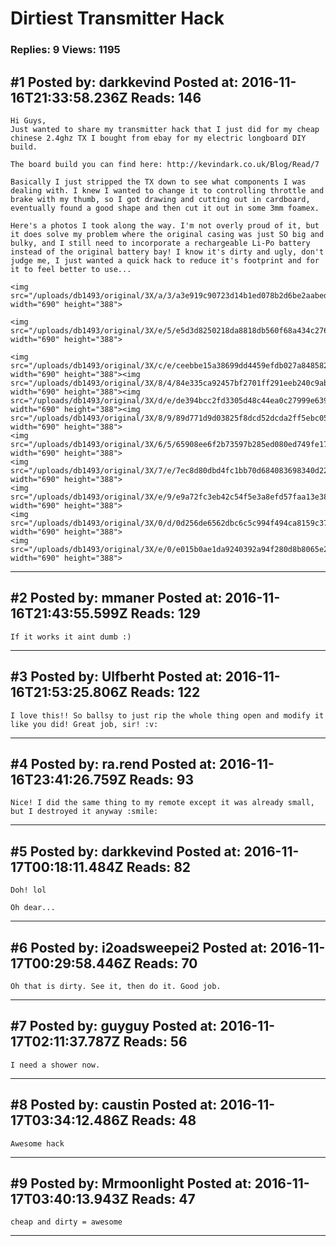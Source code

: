 # Dirtiest Transmitter Hack

### Replies: 9 Views: 1195

## \#1 Posted by: darkkevind Posted at: 2016-11-16T21:33:58.236Z Reads: 146

```
Hi Guys,
Just wanted to share my transmitter hack that I just did for my cheap chinese 2.4ghz TX I bought from ebay for my electric longboard DIY build.

The board build you can find here: http://kevindark.co.uk/Blog/Read/7

Basically I just stripped the TX down to see what components I was dealing with. I knew I wanted to change it to controlling throttle and brake with my thumb, so I got drawing and cutting out in cardboard, eventually found a good shape and then cut it out in some 3mm foamex.

Here's a photos I took along the way. I'm not overly proud of it, but it does solve my problem where the original casing was just SO big and bulky, and I still need to incorporate a rechargeable Li-Po battery instead of the original battery bay! I know it's dirty and ugly, don't judge me, I just wanted a quick hack to reduce it's footprint and for it to feel better to use...

<img src="/uploads/db1493/original/3X/a/3/a3e919c90723d14b1ed078b2d6be2aabedcd5223.jpg" width="690" height="388">

<img src="/uploads/db1493/original/3X/e/5/e5d3d8250218da8818db560f68a434c276ce772b.jpg" width="690" height="388">

<img src="/uploads/db1493/original/3X/c/e/ceebbe15a38699dd4459efdb027a84858289c0df.jpg" width="690" height="388"><img src="/uploads/db1493/original/3X/8/4/84e335ca92457bf2701ff291eeb240c9ab775f5c.jpg" width="690" height="388"><img src="/uploads/db1493/original/3X/d/e/de394bcc2fd3305d48c44ea0c27999e639dd5993.jpg" width="690" height="388"><img src="/uploads/db1493/original/3X/8/9/89d771d9d03825f8dcd52dcda2ff5ebc053b5cf8.jpg" width="690" height="388">
<img src="/uploads/db1493/original/3X/6/5/65908ee6f2b73597b285ed080ed749fe17d83402.jpg" width="690" height="388">
<img src="/uploads/db1493/original/3X/7/e/7ec8d80dbd4fc1bb70d684083698340d2225f62f.jpg" width="690" height="388">
<img src="/uploads/db1493/original/3X/e/9/e9a72fc3eb42c54f5e3a8efd57faa13e38c17bda.jpg" width="690" height="388">
<img src="/uploads/db1493/original/3X/0/d/0d256de6562dbc6c5c994f494ca8159c372b0c68.jpg" width="690" height="388">
<img src="/uploads/db1493/original/3X/e/0/e015b0ae1da9240392a94f280d8b8065e2b58919.jpg" width="690" height="388">
```

---
## \#2 Posted by: mmaner Posted at: 2016-11-16T21:43:55.599Z Reads: 129

```
If it works it aint dumb :)
```

---
## \#3 Posted by: Ulfberht Posted at: 2016-11-16T21:53:25.806Z Reads: 122

```
I love this!! So ballsy to just rip the whole thing open and modify it like you did! Great job, sir! :v:
```

---
## \#4 Posted by: ra.rend Posted at: 2016-11-16T23:41:26.759Z Reads: 93

```
Nice! I did the same thing to my remote except it was already small, but I destroyed it anyway :smile:
```

---
## \#5 Posted by: darkkevind Posted at: 2016-11-17T00:18:11.484Z Reads: 82

```
Doh! lol

Oh dear...
```

---
## \#6 Posted by: i2oadsweepei2 Posted at: 2016-11-17T00:29:58.446Z Reads: 70

```
Oh that is dirty. See it, then do it. Good job.
```

---
## \#7 Posted by: guyguy Posted at: 2016-11-17T02:11:37.787Z Reads: 56

```
I need a shower now.
```

---
## \#8 Posted by: caustin Posted at: 2016-11-17T03:34:12.486Z Reads: 48

```
Awesome hack
```

---
## \#9 Posted by: Mrmoonlight Posted at: 2016-11-17T03:40:13.943Z Reads: 47

```
cheap and dirty = awesome
```

---
